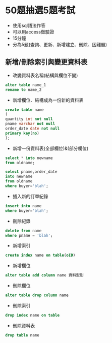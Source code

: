 # 50題抽選5題考試
- 使用sql語法作答
- 可以用access做驗證
- 15分鐘
- 分為5題(查詢、更新、新增建立、刪除、困難題)

## 新增/刪除索引與變更資料表
- 改變資料表名稱(結構與欄位不變)
``` sql
alter table name_1
rename to name_2
```

- 新增欄位、結構成為一份新的資料表
```sql
create table name
(
quantity int not null
pname varchar not null
order_date date not null
primary key(no)
);
```
- 新增一份資料表(全部欄位)&(部分欄位)
```sql
select * into newname
from oldname;
```
``` sql
select pname,order_date
into newname
from oldname
where buyer='blah';
```
- 插入新的訂單紀錄
```sql
insert into name
where buyer='blah';
```
- 刪除紀錄
```sql
delete from name
where pname = 'blah';
```
- 新增索引
``` sql
create index name on table(oID)
```
- 新增欄位
```SQL
alter table add column name 資料型別
```
- 刪除欄位
```SQL
alter table drop column name
```
- 刪除索引
``` sql
drop index name on table
```
- 刪除資料表
```sql
drop table name
```
